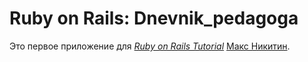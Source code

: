 # Ruby on Rails: Dnevnik_pedagoga

Это первое приложение для
[*Ruby on Rails Tutorial*](http://railstutorial.org/)
 [Макс Никитин](http://michaelhartl.com/).